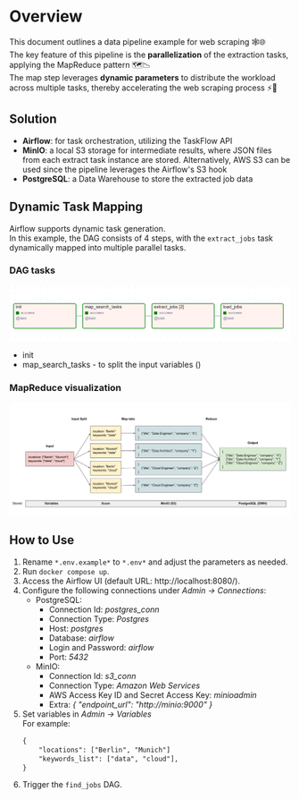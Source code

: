 # Overview
This document outlines a data pipeline example for web scraping 🕸️🌐  
The key feature of this pipeline is the **parallelization** of the extraction tasks, applying the MapReduce pattern  🗺️📉  
The map step leverages **dynamic parameters** to distribute the workload across multiple tasks, thereby accelerating the web scraping process ⚡🚀

## Solution
- **Airflow**: for task orchestration, utilizing the TaskFlow API
- **MinIO**: a local S3 storage for intermediate results, where JSON files from each extract task instance are stored. Alternatively, AWS S3 can be used since the pipeline leverages the Airflow's S3 hook
- **PostgreSQL**: a Data Warehouse to store the extracted job data



## Dynamic Task Mapping
Airflow supports dynamic task generation.  
In this example, the DAG consists of 4 steps, with the `extract_jobs` task dynamically mapped into multiple parallel tasks.

### DAG tasks
![DAG tasks](docs/images/DAG_tasks.png)
- init
- map_search_tasks - to split the input variables ()

### MapReduce visualization
![MapReduce](docs/images/MapReduce.svg)

## How to Use
1. Rename `*.env.example*` to `*.env*` and adjust the parameters as needed.
2. Run `docker compose up`.
3. Access the Airflow UI (default URL: http://localhost:8080/).
4. Configure the following connections under *Admin -> Connections*:
   - PostgreSQL:
        - Connection Id: *postgres_conn*
        - Connection Type: *Postgres*
        - Host: *postgres*
        - Database: *airflow*
        - Login and Password: *airflow*
        - Port: *5432*
   - MinIO:
        - Connection Id: *s3_conn*
        - Connection Type: *Amazon Web Services*
        - AWS Access Key ID and Secret Access Key: *minioadmin*
        - Extra: *{ "endpoint_url": "http://minio:9000" }*
5. Set variables in *Admin -> Variables*  
For example:
    ```
    {
        "locations": ["Berlin", "Munich"]
        "keywords_list": ["data", "cloud"],
    }
    ```
6. Trigger the `find_jobs` DAG.